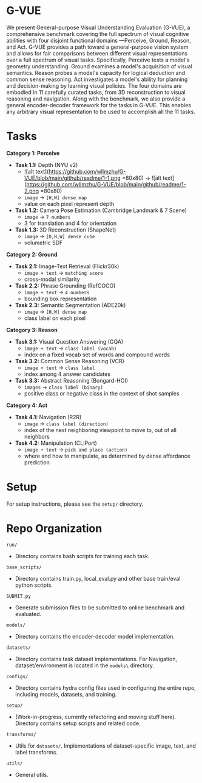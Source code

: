 # G-VUE

We present General-purpose Visual Understanding Evaluation (G-VUE), a comprehensive benchmark covering the full spectrum of visual cognitive abilities with four disjoint functional domains —Perceive, Ground, Reason, and Act. G-VUE provides a path toward a general-purpose vision system and allows for fair comparisons between different visual representations over a full spectrum of visual tasks. Specifically, Perceive tests a model's geometry understanding. Ground examines a model's acquisition of visual semantics. Reason probes a model's capacity for logical deduction and common sense reasoning. Act investigates a model's ability for planning and decision-making by learning visual policies. The four domains are embodied in 11 carefully curated tasks, from 3D reconstruction to visual reasoning and navigation. Along with the benchmark, we also provide a general encoder-decoder framework for the tasks in G-VUE. This enables any arbitrary visual representation to be used to accomplish all the 11 tasks. 


# Tasks

**Category 1: Perceive** 

* **Task 1.1:** Depth (NYU v2)
  * ![alt text](https://github.com/wllmzhu/G-VUE/blob/main/github/readme/1-1.png =80x80) → ![alt text](https://github.com/wllmzhu/G-VUE/blob/main/github/readme/1-2.png =80x80)
  * `image` → `[H,W] dense map `
  * value on each pixel represent depth
* **Task 1.2:** Camera Pose Estimation (Cambridge Landmark & 7 Scene)
  * `image` → `7 numbers `
  * 3 for translation and 4 for orientation
* **Task 1.3:** 3D Reconstruction (ShapeNet)
  * `image` → `[D,H,W] dense cube `
  * volumetric SDF

**Category 2: Ground** 

* **Task 2.1:** Image-Text Retrieval (Flickr30k)
  * `image + text` → `matching score`
  * cross-modal similarity
* **Task 2.2:** Phrase Grounding (RefCOCO)
  * `image + text` → `4 numbers`
  * bounding box representation
* **Task 2.3:** Semantic Segmentation (ADE20k)
  * `image` → `[H,W] dense map `
  * class label on each pixel

**Category 3: Reason** 

* **Task 3.1:** Visual Question Answering (GQA)
  * `image + text` → `class label (vocab)`
  * index on a fixed vocab set of words and compound words
* **Task 3.2:** Common Sense Reasoning (VCR)
  * `image + text` → `class label`
  * index among 4 answer candidates
* **Task 3.3:** Abstract Reasoning (Bongard-HOI)
  * `images` → `class label (binary)`
  * positive class or negative class in the context of shot samples

**Category 4: Act** 

* **Task 4.1:** Navigation (R2R)
  * `image` → `class label (direction)`
  * index of the next neighboring viewpoint to move to, out of all neighbors
* **Task 4.2:** Manipulation (CLIPort)
  * `image + text` → `pick and place (action)`
  * where and how to manipulate, as determined by dense affordance prediction
  

# Setup

For setup instructions, please see the `setup/` directory.

# Repo Organization

`run/`

* Directory contains bash scripts for training each task.


`base_scripts/`

* Directory contains train.py, local_eval.py and other base train/eval python scripts.


`SUBMIT.py`

* Generate submission files to be submitted to online benchmark and evaluated.


`models/`

* Directory contains the encoder-decoder model implementation.


`datasets/`

* Directory contains task dataset implementations. For Navigation, dataset/environment is located in the `models\` directory.


`configs/`

* Directory contains hydra config files used in configuring the entire repo, including models, datasets, and training.


`setup/`

* (Work-in-progress, currently refactoring and moving stuff here). Directory contains setup scripts and related code.


`transforms/`

* Utils for `datasets/`. Implementations of dataset-specific image, text, and label transforms.


`utils/`

* General utils.





